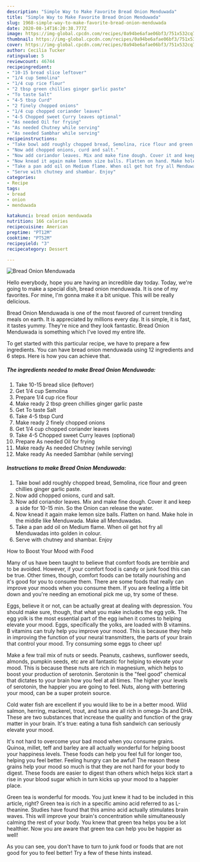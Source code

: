 ```yaml
---
description: "Simple Way to Make Favorite Bread Onion Menduwada"
title: "Simple Way to Make Favorite Bread Onion Menduwada"
slug: 1968-simple-way-to-make-favorite-bread-onion-menduwada
date: 2020-08-14T16:20:38.777Z
image: https://img-global.cpcdn.com/recipes/0a94be6afae06bf3/751x532cq70/bread-onion-menduwada-recipe-main-photo.jpg
thumbnail: https://img-global.cpcdn.com/recipes/0a94be6afae06bf3/751x532cq70/bread-onion-menduwada-recipe-main-photo.jpg
cover: https://img-global.cpcdn.com/recipes/0a94be6afae06bf3/751x532cq70/bread-onion-menduwada-recipe-main-photo.jpg
author: Cecilia Tucker
ratingvalue: 5
reviewcount: 46744
recipeingredient:
- "10-15 bread slice leftover"
- "1/4 cup Semolina"
- "1/4 cup rice flour"
- "2 tbsp green chillies ginger garlic paste"
- "To taste Salt"
- "4-5 tbsp Curd"
- "2 finely chopped onions"
- "1/4 cup chopped coriander leaves"
- "4-5 Chopped sweet Curry leaves optional"
- "As needed Oil for frying"
- "As needed Chutney while serving"
- "As needed Sambhar while serving"
recipeinstructions:
- "Take bowl add roughly chopped bread, Semolina, rice flour and green chillies ginger garlic paste."
- "Now add chopped onions, curd and salt."
- "Now add coriandor leaves. Mix and make fine dough. Cover it and keep a side for 10-15 min. So the Onion can release the water."
- "Now knead it again make lemon size balls. Flatten on hand. Make hole in the middle like Menduwada. Make all Menduwadas."
- "Take a pan add oil on Medium flame. When oil get hot fry all Menduwadas into golden in colour."
- "Serve with chutney and shambar. Enjoy"
categories:
- Recipe
tags:
- bread
- onion
- menduwada

katakunci: bread onion menduwada 
nutrition: 166 calories
recipecuisine: American
preptime: "PT12M"
cooktime: "PT52M"
recipeyield: "3"
recipecategory: Dessert

---
```



![Bread Onion Menduwada](https://img-global.cpcdn.com/recipes/0a94be6afae06bf3/751x532cq70/bread-onion-menduwada-recipe-main-photo.jpg)

Hello everybody, hope you are having an incredible day today. Today, we're going to make a special dish, bread onion menduwada. It is one of my favorites. For mine, I'm gonna make it a bit unique. This will be really delicious.



Bread Onion Menduwada is one of the most favored of current trending meals on earth. It is appreciated by millions every day. It is simple, it is fast, it tastes yummy. They're nice and they look fantastic. Bread Onion Menduwada is something which I've loved my entire life.


To get started with this particular recipe, we have to prepare a few ingredients. You can have bread onion menduwada using 12 ingredients and 6 steps. Here is how you can achieve that.

<!--inarticleads1-->

##### The ingredients needed to make Bread Onion Menduwada:

1. Take 10-15 bread slice (leftover)
1. Get 1/4 cup Semolina
1. Prepare 1/4 cup rice flour
1. Make ready 2 tbsp green chillies ginger garlic paste
1. Get To taste Salt
1. Take 4-5 tbsp Curd
1. Make ready 2 finely chopped onions
1. Get 1/4 cup chopped coriander leaves
1. Take 4-5 Chopped sweet Curry leaves (optional)
1. Prepare As needed Oil for frying
1. Make ready As needed Chutney (while serving)
1. Make ready As needed Sambhar (while serving)




<!--inarticleads2-->

##### Instructions to make Bread Onion Menduwada:

1. Take bowl add roughly chopped bread, Semolina, rice flour and green chillies ginger garlic paste.
1. Now add chopped onions, curd and salt.
1. Now add coriandor leaves. Mix and make fine dough. Cover it and keep a side for 10-15 min. So the Onion can release the water.
1. Now knead it again make lemon size balls. Flatten on hand. Make hole in the middle like Menduwada. Make all Menduwadas.
1. Take a pan add oil on Medium flame. When oil get hot fry all Menduwadas into golden in colour.
1. Serve with chutney and shambar. Enjoy




How to Boost Your Mood with Food


Many of us have been taught to believe that comfort foods are terrible and to be avoided. However, if your comfort food is candy or junk food this can be true. Other times, though, comfort foods can be totally nourishing and it's good for you to consume them. There are some foods that really can improve your moods when you consume them. If you are feeling a little bit down and you're needing an emotional pick me up, try some of these.

Eggs, believe it or not, can be actually great at dealing with depression. You should make sure, though, that what you make includes the egg yolk. The egg yolk is the most essential part of the egg iwhen it comes to helping elevate your mood. Eggs, specifically the yolks, are loaded with B vitamins. B vitamins can truly help you improve your mood. This is because they help in improving the function of your neural transmitters, the parts of your brain that control your mood. Try consuming some eggs to cheer up!

Make a few trail mix of nuts or seeds. Peanuts, cashews, sunflower seeds, almonds, pumpkin seeds, etc are all fantastic for helping to elevate your mood. This is because these nuts are rich in magnesium, which helps to boost your production of serotonin. Serotonin is the "feel good" chemical that dictates to your brain how you feel at all times. The higher your levels of serotonin, the happier you are going to feel. Nuts, along with bettering your mood, can be a super protein source.

Cold water fish are excellent if you would like to be in a better mood. Wild salmon, herring, mackerel, trout, and tuna are all rich in omega-3s and DHA. These are two substances that increase the quality and function of the gray matter in your brain. It's true: eating a tuna fish sandwich can seriously elevate your mood. 

It's not hard to overcome your bad mood when you consume grains. Quinoa, millet, teff and barley are all actually wonderful for helping boost your happiness levels. These foods can help you feel full for longer too, helping you feel better. Feeling hungry can be awful! The reason these grains help your mood so much is that they are not hard for your body to digest. These foods are easier to digest than others which helps kick start a rise in your blood sugar which in turn kicks up your mood to a happier place.

Green tea is wonderful for moods. You just knew it had to be included in this article, right? Green tea is rich in a specific amino acid referred to as L-theanine. Studies have found that this amino acid actually stimulates brain waves. This will improve your brain's concentration while simultaneously calming the rest of your body. You knew that green tea helps you be a lot healthier. Now you are aware that green tea can help you be happier as well!

As you can see, you don't have to turn to junk food or foods that are not good for you to feel better! Try  a few  of  these  hints  instead.

